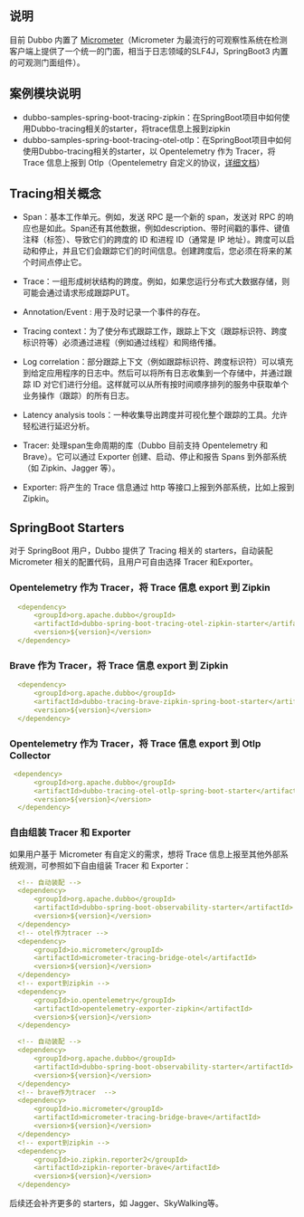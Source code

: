 ## 说明

目前 Dubbo 内置了 [Micrometer](https://micrometer.io/)（Micrometer 为最流行的可观察性系统在检测客户端上提供了一个统一的门面，相当于日志领域的SLF4J，SpringBoot3
内置的可观测门面组件）。

## 案例模块说明

- dubbo-samples-spring-boot-tracing-zipkin：在SpringBoot项目中如何使用Dubbo-tracing相关的starter，将trace信息上报到zipkin
- dubbo-samples-spring-boot-tracing-otel-otlp：在SpringBoot项目中如何使用Dubbo-tracing相关的starter，以 Opentelemetry 作为 Tracer，将 Trace 信息上报到 Otlp（Opentelemetry 自定义的协议，[详细文档](https://opentelemetry.io/docs/specs/otel/protocol/)）

## Tracing相关概念

- Span：基本工作单元。例如，发送 RPC 是一个新的 span，发送对 RPC 的响应也是如此。Span还有其他数据，例如description、带时间戳的事件、键值注释（标签）、导致它们的跨度的
  ID 和进程 ID（通常是 IP 地址）。跨度可以启动和停止，并且它们会跟踪它们的时间信息。创建跨度后，您必须在将来的某个时间点停止它。

- Trace：一组形成树状结构的跨度。例如，如果您运行分布式大数据存储，则可能会通过请求形成跟踪PUT。

- Annotation/Event : 用于及时记录一个事件的存在。

- Tracing context：为了使分布式跟踪工作，跟踪上下文（跟踪标识符、跨度标识符等）必须通过进程（例如通过线程）和网络传播。

- Log correlation：部分跟踪上下文（例如跟踪标识符、跨度标识符）可以填充到给定应用程序的日志中。然后可以将所有日志收集到一个存储中，并通过跟踪
  ID 对它们进行分组。这样就可以从所有按时间顺序排列的服务中获取单个业务操作（跟踪）的所有日志。

- Latency analysis tools：一种收集导出跨度并可视化整个跟踪的工具。允许轻松进行延迟分析。

- Tracer: 处理span生命周期的库（Dubbo 目前支持 Opentelemetry 和 Brave）。它可以通过 Exporter 创建、启动、停止和报告 Spans
  到外部系统（如 Zipkin、Jagger 等）。

- Exporter: 将产生的 Trace 信息通过 http 等接口上报到外部系统，比如上报到 Zipkin。

## SpringBoot Starters

对于 SpringBoot 用户，Dubbo 提供了 Tracing 相关的 starters，自动装配 Micrometer 相关的配置代码，且用户可自由选择 Tracer
和Exporter。

### Opentelemetry 作为 Tracer，将 Trace 信息 export 到 Zipkin

```yaml
  <dependency>
      <groupId>org.apache.dubbo</groupId>
      <artifactId>dubbo-spring-boot-tracing-otel-zipkin-starter</artifactId>
      <version>${version}</version>
  </dependency>
```

### Brave 作为 Tracer，将 Trace 信息 export 到 Zipkin

```yaml
  <dependency>
      <groupId>org.apache.dubbo</groupId>
      <artifactId>dubbo-tracing-brave-zipkin-spring-boot-starter</artifactId>
      <version>${version}</version>
  </dependency>
```

### Opentelemetry 作为 Tracer，将 Trace 信息 export 到 Otlp Collector

```yaml
 <dependency>
      <groupId>org.apache.dubbo</groupId>
      <artifactId>dubbo-tracing-otel-otlp-spring-boot-starter</artifactId>
      <version>${version}</version>
  </dependency>
```

### 自由组装 Tracer 和 Exporter

如果用户基于 Micrometer 有自定义的需求，想将 Trace 信息上报至其他外部系统观测，可参照如下自由组装 Tracer 和 Exporter：

```yaml
  <!-- 自动装配 -->
  <dependency>
      <groupId>org.apache.dubbo</groupId>
      <artifactId>dubbo-spring-boot-observability-starter</artifactId>
      <version>${version}</version>
  </dependency>
  <!-- otel作为tracer -->
  <dependency>
      <groupId>io.micrometer</groupId>
      <artifactId>micrometer-tracing-bridge-otel</artifactId>
      <version>${version}</version>
  </dependency>
  <!-- export到zipkin -->
  <dependency>
      <groupId>io.opentelemetry</groupId>
      <artifactId>opentelemetry-exporter-zipkin</artifactId>
      <version>${version}</version>
  </dependency>
```

```yaml
  <!-- 自动装配 -->
  <dependency>
      <groupId>org.apache.dubbo</groupId>
      <artifactId>dubbo-spring-boot-observability-starter</artifactId>
      <version>${version}</version>
  </dependency>
  <!-- brave作为tracer  -->
  <dependency>
      <groupId>io.micrometer</groupId>
      <artifactId>micrometer-tracing-bridge-brave</artifactId>
      <version>${version}</version>
  </dependency>
  <!-- export到zipkin -->
  <dependency>
      <groupId>io.zipkin.reporter2</groupId>
      <artifactId>zipkin-reporter-brave</artifactId>
      <version>${version}</version>
  </dependency>
```

后续还会补齐更多的 starters，如 Jagger、SkyWalking等。
